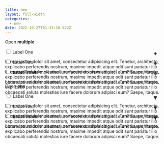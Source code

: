 ```yaml
---
title: new
layout: full-width
categories:
  - new
date: 2022-10-27T01:33:18.922Z
---
```

<!DOCTYPE html> 

<html> 

<head> 

<title>Tailwind CSS Accordion</title>

 <link href="https://cdn.jsdelivr.net/npm/tailwindcss/dist/tailwind.min.css" rel="stylesheet"> <style> /* Tab content - closed */.tab-content { max-height: 0; -webkit-transition: max-height .35s; -o-transition: max-height .35s; transition: max-height .35s; } /* :checked - resize to full height */ .tab input:checked ~ .tab-content { max-height: 100vh; } /* Label formatting when open */ .tab input:checked + label{ /*@apply text-xl p-5 border-l-2 border-indigo-500 bg-gray-100 text-indigo*/ font-size: 1.25rem; /*.text-xl*/ padding: 1.25rem; /*.p-5*/ border-left-width: 2px; /*.border-l-2*/ border-color: #6574cd; /*.border-indigo*/ background-color: #f8fafc; /*.bg-gray-100 */ color: #6574cd; /*.text-indigo*/ } /* Icon */ .tab label::after { float:right; right: 0; top: 0; display: block; width: 1.5em; height: 1.5em; line-height: 1.5; font-size: 1.25rem; text-align: center; -webkit-transition: all .35s; -o-transition: all .35s; transition: all .35s; } /* Icon formatting - closed */ .tab input[type=checkbox] + label::after { content: "+"; font-weight:bold; /*.font-bold*/ border-width: 1px; /*.border*/ border-radius: 9999px; /*.rounded-full */ border-color: #b8c2cc; /*.border-grey*/ } .tab input[type=radio] + label::after { content: "\25BE"; font-weight:bold; /*.font-bold*/ border-width: 1px; /*.border*/ border-radius: 9999px; /*.rounded-full */ border-color: #b8c2cc; /*.border-grey*/ } /* Icon formatting - open */ .tab input[type=checkbox]:checked + label::after { transform: rotate(315deg); background-color: #6574cd; /*.bg-indigo*/ color: #f8fafc; /*.text-grey-lightest*/ } .tab input[type=radio]:checked + label::after { transform: rotateX(180deg); background-color: #6574cd; /*.bg-indigo*/ color: #f8fafc; /*.text-grey-lightest*/ } </style> 

</head> <body class="font-sans container"> 

<div class="w-full md:w-3/5 mx-auto p-8"> 

<p>Open <strong>multiple</strong></p> 

<div class="shadow-md">

 <div class="tab w-full overflow-hidden border-t"><input class="absolute opacity-0 " id="tab-multi-one" type="checkbox" name="tabs"> <label class="block p-5 leading-normal cursor-pointer" for="tab-multi-one">Label One</label> <div class="tab-content overflow-hidden border-l-2 bg-gray-100 border-indigo-500 leading-normal"><p class="p-5">Lorem ipsum dolor sit amet, consectetur adipisicing elit. Tenetur, architecto, explicabo perferendis nostrum, maxime impedit atque odit sunt pariatur illo obcaecati soluta molestias iure facere dolorum adipisci eum? Saepe, itaque.</p>

 </div> 

</div> <div class="tab w-full overflow-hidden border-t"> <input class="absolute opacity-0" id="tab-multi-two" type="checkbox" name="tabs"> <label class="block p-5 leading-normal cursor-pointer" for="tab-multi-two">Label Two</label> <div class="tab-content overflow-hidden border-l-2 bg-gray-100 border-indigo-500 leading-normal"> <p class="p-5">Lorem ipsum dolor sit amet, consectetur adipisicing elit. Tenetur, architecto, explicabo perferendis nostrum, maxime impedit atque odit sunt pariatur illo obcaecati soluta molestias iure facere dolorum adipisci eum? Saepe, itaque.</p> </div> </div> <div class="tab w-full overflow-hidden border-t"> <input class="absolute opacity-0" id="tab-multi-three" type="checkbox" name="tabs"> <label class="block p-5 leading-normal cursor-pointer" for="tab-multi-three">Label Three</label> <div class="tab-content overflow-hidden border-l-2 bg-gray-100 border-indigo-500 leading-normal"> <p class="p-5">Lorem ipsum dolor sit amet, consectetur adipisicing elit. Tenetur, architecto, explicabo perferendis nostrum, maxime impedit atque odit sunt pariatur illo obcaecati soluta molestias iure facere dolorum adipisci eum? Saepe, itaque.</p> </div> </div> </div> </div> <div class="w-full md:w-3/5 mx-auto p-8"> <p>Open <strong>one</strong></p> <div class="shadow-md"> <div class="tab w-full overflow-hidden border-t"> <input class="absolute opacity-0" id="tab-single-one" type="radio" name="tabs2"> <label class="block p-5 leading-normal cursor-pointer" for="tab-single-one">Label One</label> <div class="tab-content overflow-hidden border-l-2 bg-gray-100 border-indigo-500 leading-normal"> <p class="p-5">Lorem ipsum dolor sit amet, consectetur adipisicing elit. Tenetur, architecto, explicabo perferendis nostrum, maxime impedit atque odit sunt pariatur illo obcaecati soluta molestias iure facere dolorum adipisci eum? Saepe, itaque.</p> </div> </div> <div class="tab w-full overflow-hidden border-t"> <input class="absolute opacity-0" id="tab-single-two" type="radio" name="tabs2"> <label class="block p-5 leading-normal cursor-pointer" for="tab-single-two">Label Two</label> <div class="tab-content overflow-hidden border-l-2 bg-gray-100 border-indigo-500 leading-normal"> <p class="p-5">Lorem ipsum dolor sit amet, consectetur adipisicing elit. Tenetur, architecto, explicabo perferendis nostrum, maxime impedit atque odit sunt pariatur illo obcaecati soluta molestias iure facere dolorum adipisci eum? Saepe, itaque.</p> </div> </div> <div class="tab w-full overflow-hidden border-t"> <input class="absolute opacity-0" id="tab-single-three" type="radio" name="tabs2"> <label class="block p-5 leading-normal cursor-pointer" for="tab-single-three">Label Three</label> <div class="tab-content overflow-hidden border-l-2 bg-gray-100 border-indigo-500 leading-normal"> <p class="p-5">Lorem ipsum dolor sit amet, consectetur adipisicing elit. Tenetur, architecto, explicabo perferendis nostrum, maxime impedit atque odit sunt pariatur illo obcaecati soluta molestias iure facere dolorum adipisci eum? Saepe, itaque.</p> </div> </div> </div> </div> </body> <script> /* Optional Javascript to close the radio button version by clicking it again */ var myRadios = document.getElementsByName('tabs2'); var setCheck; var x = 0; for(x = 0; x < myRadios.length; x++){ myRadios[x].onclick = function(){ if(setCheck != this){ setCheck = this; }else{ this.checked = false; setCheck = null; } }; } </script> </html>